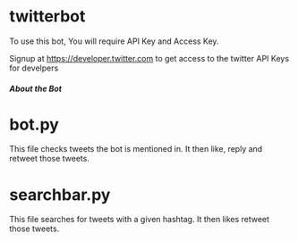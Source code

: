 # twitterbot
To use this bot,
You will require API Key and Access Key.

Signup at https://developer.twitter.com to get access to the twitter API Keys for develpers

##### About the Bot ######
# bot.py
This file checks tweets the bot is mentioned in.
It then like, reply and retweet those tweets.

# searchbar.py
This file searches for tweets with a given hashtag.
It then likes retweet those tweets.
